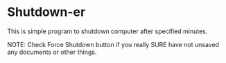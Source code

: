 # Shutdown-er

This is simple program to shutdown computer after specified minutes.

NOTE: Check Force Shutdown button if you really SURE have not unsaved any documents or other things.
